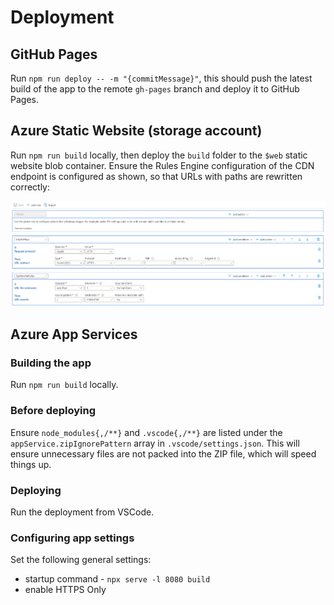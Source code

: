 # Deployment

## GitHub Pages

Run `npm run deploy -- -m "{commitMessage}"`, this should push the latest build of the app to the remote `gh-pages` branch and deploy it to GitHub Pages.

## Azure Static Website (storage account)

Run `npm run build` locally, then deploy the `build` folder to the `$web` static website blob container. Ensure the Rules Engine configuration of the CDN endpoint is configured as shown, so that URLs with paths are rewritten correctly:

![Static Website Rules Engine](./static-website-rules-engine.png)

## Azure App Services

### Building the app

Run `npm run build` locally.

### Before deploying

Ensure `node_modules{,/**}` and `.vscode{,/**}` are listed under the `appService.zipIgnorePattern` array in `.vscode/settings.json`. This will ensure unnecessary files are not packed into the ZIP file, which will speed things up.

### Deploying

Run the deployment from VSCode.

### Configuring app settings

Set the following general settings:

- startup command - `npx serve -l 8080 build`
- enable HTTPS Only
